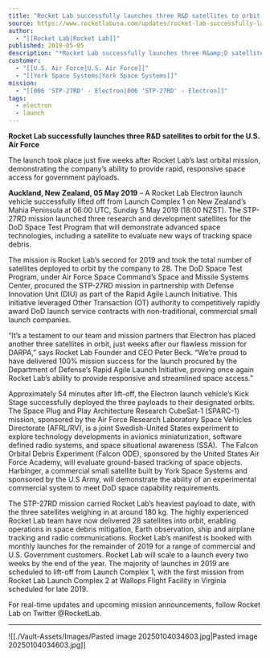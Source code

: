 ```yaml
---
title: "Rocket Lab successfully launches three R&D satellites to orbit for the U.S. Air Force "
source: https://www.rocketlabusa.com/updates/rocket-lab-successfully-launches-three-r-and-d-satellites-to-orbit-for-the-u-s-air-force/
author:
  - "[[Rocket Lab|Rocket Lab]]"
published: 2019-05-05
description: "*Rocket Lab successfully launches three R&amp;D satellites to orbit for the U.S. Air Force*"
customer:
  - "[[U.S. Air Force|U.S. Air Force]]"
  - "[[York Space Systems|York Space Systems]]"
mission:
  - "[[006 'STP-27RD' - Electron|006 'STP-27RD' - Electron]]"
tags:
  - electron
  - launch
---
```

**Rocket Lab successfully launches three R&D satellites to orbit for the U.S. Air Force**

The launch took place just five weeks after Rocket Lab’s last orbital mission, demonstrating the company’s ability to provide rapid, responsive space access for government payloads.

**Auckland, New Zealand, 05 May 2019** – A Rocket Lab Electron launch vehicle successfully lifted off from Launch Complex 1 on New Zealand’s Mahia Peninsula at 06:00 UTC, Sunday 5 May 2019 (18:00 NZST). The STP-27RD mission launched three research and development satellites for the DoD Space Test Program that will demonstrate advanced space technologies, including a satellite to evaluate new ways of tracking space debris.

The mission is Rocket Lab’s second for 2019 and took the total number of satellites deployed to orbit by the company to 28. The DoD Space Test Program, under Air Force Space Command’s Space and Missile Systems Center, procured the STP-27RD mission in partnership with Defense Innovation Unit (DIU) as part of the Rapid Agile Launch Initiative. This initiative leveraged Other Transaction (OT) authority to competitively rapidly award DoD launch service contracts with non-traditional, commercial small launch companies.

“It’s a testament to our team and mission partners that Electron has placed another three satellites in orbit, just weeks after our flawless mission for DARPA,” says Rocket Lab Founder and CEO Peter Beck. “We’re proud to have delivered 100% mission success for the launch procured by the Department of Defense’s Rapid Agile Launch Initiative, proving once again Rocket Lab’s ability to provide responsive and streamlined space access.”

Approximately 54 minutes after lift-off, the Electron launch vehicle’s Kick Stage successfully deployed the three payloads to their designated orbits. The Space Plug and Play Architecture Research CubeSat-1 (SPARC-1) mission, sponsored by the Air Force Research Laboratory Space Vehicles Directorate (AFRL/RV), is a joint Swedish-United States experiment to explore technology developments in avionics miniaturization, software defined radio systems, and space situational awareness (SSA).  The Falcon Orbital Debris Experiment (Falcon ODE), sponsored by the United States Air Force Academy, will evaluate ground-based tracking of space objects.  Harbinger, a commercial small satellite built by York Space Systems and sponsored by the U.S Army, will demonstrate the ability of an experimental commercial system to meet DoD space capability requirements.

The STP-27RD mission carried Rocket Lab’s heaviest payload to date, with the three satellites weighing in at around 180 kg. The highly experienced Rocket Lab team have now delivered 28 satellites into orbit, enabling operations in space debris mitigation, Earth observation, ship and airplane tracking and radio communications. Rocket Lab’s manifest is booked with monthly launches for the remainder of 2019 for a range of commercial and U.S. Government customers. Rocket Lab will scale to a launch every two weeks by the end of the year. The majority of launches in 2019 are scheduled to lift-off from Launch Complex 1, with the first mission from Rocket Lab Launch Complex 2 at Wallops Flight Facility in Virginia scheduled for late 2019.

For real-time updates and upcoming mission announcements, follow Rocket Lab on Twitter @RocketLab.

---

![[./Vault-Assets/Images/Pasted image 20250104034603.jpg|Pasted image 20250104034603.jpg]]